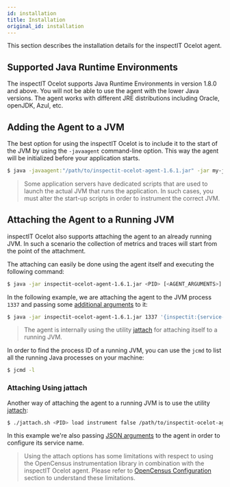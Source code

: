 ```yaml
---
id: installation
title: Installation
original_id: installation
---
```


This section describes the installation details for the inspectIT Ocelot agent.

## Supported Java Runtime Environments

The inspectIT Ocelot supports Java Runtime Environments in version 1.8.0 and above. You will not be able to use the agent with the lower Java versions.
The agent works with different JRE distributions including Oracle, openJDK, Azul, etc.

## Adding the Agent to a JVM

The best option for using the inspectIT Ocelot is to include it to the start of the JVM by using the `-javaagent` command-line option.
This way the agent will be initialized before your application starts.

```bash
$ java -javaagent:"/path/to/inspectit-ocelot-agent-1.6.1.jar" -jar my-java-program.jar
```

> Some application servers have dedicated scripts that are used to launch the actual JVM that runs the application. In such cases, you must alter the start-up scripts in order to instrument the correct JVM.

## Attaching the Agent to a Running JVM

inspectIT Ocelot also supports attaching the agent to an already running JVM.
In such a scenario the collection of metrics and traces will start from the point of the attachment.

The attaching can easily be done using the agent itself and executing the following command:

```bash
$ java -jar inspectit-ocelot-agent-1.6.1.jar <PID> [<AGENT_ARGUMENTS>]
```

In the following example, we are attaching the agent to the JVM process `1337` and passing some [additional arguments](configuration/configuration-sources.md#java-agent-arguments) to it:
```bash
$ java -jar inspectit-ocelot-agent-1.6.1.jar 1337 '{inspectit:{service-name:"my-agent"}}'
```

> The agent is internally using the utility [jattach](https://github.com/apangin/jattach) for attaching itself to a running JVM.

In order to find the process ID of a running JVM, you can use the `jcmd` to list all the running Java processes on your machine:

```bash
$ jcmd -l
```

### Attaching Using jattach

Another way of attaching the agent to a running JVM is to use the utility [jattach](https://github.com/apangin/jattach):

```bash
$ ./jattach.sh <PID> load instrument false /path/to/inspectit-ocelot-agent-1.6.1.jar='{"inspectit.service-name" : "MyService"}'
```
In this example we're also passing [JSON arguments](configuration/configuration-sources.md#java-agent-arguments) to the agent in order to configure its service name.

> Using the attach options has some limitations with respect to using the OpenCensus instrumentation library in combination with the inspectIT Ocelot agent. Please refer to [OpenCensus Configuration](configuration/open-census-configuration.md) section to understand these limitations.

